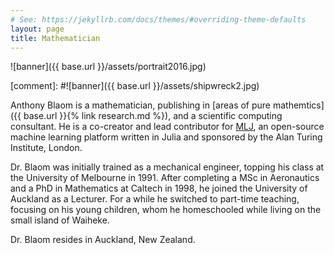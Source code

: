 ```yaml
---
# See: https://jekyllrb.com/docs/themes/#overriding-theme-defaults
layout: page
title: Mathematician
---
```

![banner]({{ base.url }}/assets/portrait2016.jpg)

[comment]: #![banner]({{ base.url }}/assets/shipwreck2.jpg)

Anthony Blaom is a mathematician, publishing in [areas of pure
mathemtics]({{ base.url }}{% link research.md %}), and a scientific
computing consultant. He is a co-creator and lead contributor for
[MLJ](https://alan-turing-institute.github.io/MLJ.jl/dev/), an
open-source machine learning platform written in Julia and sponsored by
the Alan Turing Institute, London.

Dr. Blaom was initially trained as a mechanical engineer, topping his
class at the University of Melbourne in 1991. After completing a
MSc in Aeronautics and a
PhD in Mathematics at Caltech in 1998, he joined the University of
Auckland as a Lecturer.  For a while he switched
to part-time teaching, focusing on his young children,
whom he homeschooled while living on the small island of Waiheke.

Dr. Blaom resides in Auckland, New Zealand.



<!-- ![portrait]({{base.url}}/assets/portrait.jpg) -->
